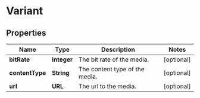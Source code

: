

# Variant


## Properties

| Name | Type | Description | Notes |
|------------ | ------------- | ------------- | -------------|
|**bitRate** | **Integer** | The bit rate of the media. |  [optional] |
|**contentType** | **String** | The content type of the media. |  [optional] |
|**url** | **URL** | The url to the media. |  [optional] |



